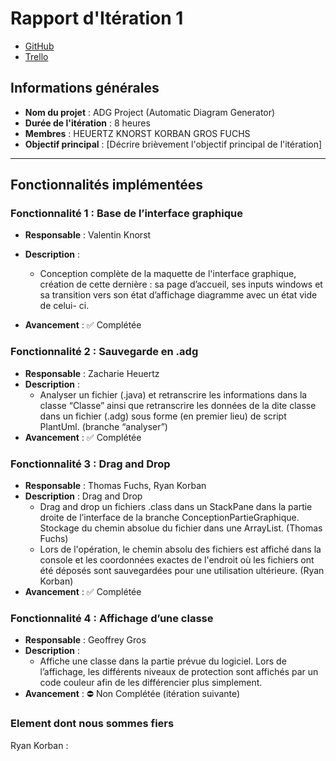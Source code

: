 # Rapport d'Itération 1

- [GitHub](https://github.com/Valentxn7/adg_project)
- [Trello](https://trello.com/b/qoNw8Geq/sae-301-adgproject)
## Informations générales

- **Nom du projet** : ADG Project (Automatic Diagram Generator)
- **Durée de l'itération** : 8 heures
- **Membres** : HEUERTZ KNORST KORBAN GROS FUCHS
- **Objectif principal** : [Décrire brièvement l'objectif principal de l'itération]

---
## Fonctionnalités implémentées

### Fonctionnalité 1 : Base de l’interface graphique
- **Responsable** : Valentin Knorst
- **Description** :
    - Conception complète de la maquette de l'interface graphique, création de cette dernière :
    sa page d’accueil, ses inputs windows et sa transition vers son état d’affichage diagramme avec un état vide de celui- ci.

- **Avancement** : ✅ Complétée


### Fonctionnalité 2 : Sauvegarde en .adg
- **Responsable** : Zacharie Heuertz
- **Description** :
    - Analyser un fichier (.java) et retranscrire les informations dans la classe “Classe” ainsi que retranscrire les données de la dite classe dans un fichier (.adg) sous forme (en premier lieu) de script PlantUml. (branche “analyser”)
- **Avancement** : ✅ Complétée

### Fonctionnalité 3 : Drag and Drop
- **Responsable** : Thomas Fuchs, Ryan Korban
- **Description** : Drag and Drop
    - Drag and drop un fichiers .class dans un StackPane dans la partie droite de l’interface de la branche ConceptionPartieGraphique. Stockage du chemin absolue du fichier dans une ArrayList<String>. (Thomas Fuchs)
    - Lors de l'opération, le chemin absolu des fichiers est affiché dans la console et les coordonnées exactes de l'endroit où les fichiers ont été déposés sont sauvegardées pour une utilisation ultérieure. (Ryan Korban)
- **Avancement** : ✅ Complétée

### Fonctionnalité 4 : Affichage d’une classe
- **Responsable** : Geoffrey Gros
- **Description** :
    - Affiche une classe dans la partie prévue du logiciel. Lors de l’affichage, les différents niveaux de protection sont affichés par un code couleur afin de les différencier plus simplement.
- **Avancement** : ⛔ Non Complétée (itération suivante)

### Element dont nous sommes fiers

Ryan Korban :

